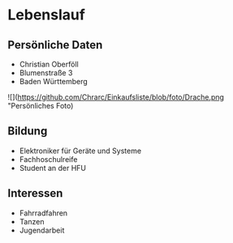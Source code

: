 # Lebenslauf
## Persönliche Daten
* Christian Oberföll
* Blumenstraße 3
* Baden Württemberg

![](https://github.com/Chrarc/Einkaufsliste/blob/foto/Drache.png "Persönliches Foto)

## Bildung
* Elektroniker für Geräte und Systeme
* Fachhoschulreife
* Student an der HFU

## Interessen
* Fahrradfahren
* Tanzen
* Jugendarbeit


